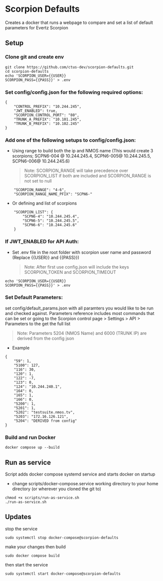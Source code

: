# Scorpion Defaults

Creates a docker that runs a webpage to compare and set a list of default parameters for Evertz Scorpion

## Setup


### Clone git and create env


```
git clone https://github.com/ctus-dev/scorpion-defaults.git
cd scorpion-defaults
echo 'SCORPION_USER={{USER}}
SCORPION_PASS={{PASS}}' > .env
```

### Set config/config.json for the following required options:

```
{
    "CONTROL_PREFIX": "10.244.245",
    "JWT_ENABLED": true,
    "SCORPION_CONTROL_PORT": "80",
    "TRUNK_A_PREFIX": "10.101.245",
    "TRUNK_B_PREFIX": "10.102.245"
}
```

### Add one of the following setups to config/config.json:

-   Using range to build both the ip and NMOS name (This would create 3 scorpions; SCPN6-004 @ 10.244.245.4, SCPN6-005@ 10.244.245.5, SCPN6-006@ 10.244.245.6)
    > Note: SCORPION_RANGE will take precedence over SCORPION_LIST if both are included and SCORPION_RANGE is not set to null

```
    "SCORPION_RANGE": "4-6",
    "SCORPION_RANGE_NAME_PFIX": "SCPN6-"
```

-   Or defining and list of scorpions

```
    "SCORPION_LIST": {
        "SCPN6-4": "10.244.245.4",
        "SCPN6-5": "10.244.245.5",
        "SCPN6-6": "10.244.245.6"
    }
```

### If JWT_ENABLED for API Auth:

-   Set .env file in the root folder with scorpion user name and password (Replace {{USER}} and {{PASS}})
    > Note: After first use config.json will include the keys SCORPION_TOKEN and SCORPION_TIMEOUT

```
echo 'SCORPION_USER={{USER}}
SCORPION_PASS={{PASS}}' > .env
```

### Set Default Parameters:

set config/default_params.json with all paramters you would like to be run and checked against. Parameters reference includes most commands that can be set or going to the Scorpion control page > Settings > API > Parameters to the get the full list

> Note: Parameters 5204 (NMOS Name) and 6000 (TRUNK IP) are derived from the config json

-   Example

```
{
    "59": 1,
    "5100": 127,
    "116": 30,
    "120": 1,
    "122": -7,
    "123": 0,
    "124": "10.244.240.1",
    "164": 0,
    "165": 1,
    "166": 0,
    "5200": 1,
    "5201": 1,
    "5202": "testsuite.nmos.tv",
    "5203": "172.16.126.121",
    "5204": "DERIVED from config"
}
```

### Build and run Docker

```
docker compose up --build
```

## Run as service

Script adds docker compose systemd service and starts docker on startup

-   change scripts/docker-compose.service working directory to your home directory (or wherever you cloned the git to)

```
chmod +x scripts/run-as-service.sh
./run-as-service.sh
```


## Updates
stop the service

```
sudo systemctl stop docker-compose@scorpion-defaults

```

make your changes then build
```
sudo docker compose build
```

then start the service

```
sudo systemctl start docker-compose@scorpion-defaults
```